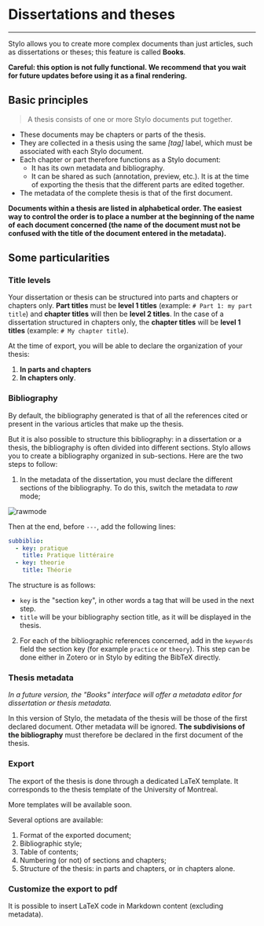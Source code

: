 # Dissertations and theses

---
Stylo allows you to create more complex documents than just articles, such as dissertations or theses; this feature is called **Books**.

**Careful: this option is not fully functional. We recommend that you wait for future updates before using it as a final rendering.**

## Basic principles

> A thesis consists of one or more Stylo documents put together.

- These documents may be chapters or parts of the thesis.
- They are collected in a thesis using the same _[tag]_ label, which must be associated with each Stylo document.
- Each chapter or part therefore functions as a Stylo document:
  - It has its own metadata and bibliography.
  - It can be shared as such (annotation, preview, etc.). It is at the time of exporting the thesis that the different parts are edited together.
- The metadata of the complete thesis is that of the first document.

**Documents within a thesis are listed in alphabetical order. The easiest way to control the order is to place a number at the beginning of the name of each document concerned (the name of the document must not be confused with the title of the document entered in the metadata).**

## Some particularities

### Title levels

Your dissertation or thesis can be structured into parts and chapters or chapters only. **Part titles** must be **level 1 titles** (example: `# Part 1: my part title`) and **chapter titles** will then be **level 2 titles**. In the case of a dissertation structured in chapters only, the **chapter titles** will be **level 1 titles** (example: `# My chapter title`).

At the time of export, you will be able to declare the organization of your thesis:

1. **In parts and chapters**
2. **In chapters only**.

### Bibliography

By default, the bibliography generated is that of all the references cited or present in the various articles that make up the thesis.

But it is also possible to structure this bibliography: in a dissertation or a thesis, the bibliography is often divided into different sections. Stylo allows you to create a bibliography organized in sub-sections. Here are the two steps to follow:

1. In the metadata of the dissertation, you must declare the different sections of the bibliography. To do this, switch the metadata to _raw_ mode;

![rawmode](uploads/images/alpha_rawmode.png)

Then at the end, before `---`, add the following lines:

```yaml
subbiblio:
  - key: pratique
    title: Pratique littéraire
  - key: theorie
    title: Théorie
```

The structure is as follows:
- `key` is the "section key", in other words a tag that will be used in the next step.
- `title` will be your bibliography section title, as it will be displayed in the thesis.

2. For each of the bibliographic references concerned, add in the `keywords` field the section key (for example `practice` or `theory`). This step can be done either in Zotero or in Stylo by editing the BibTeX directly.

### Thesis metadata

_In a future version, the "Books" interface will offer a metadata editor for dissertation or thesis metadata._

In this version of Stylo, the metadata of the thesis will be those of the first declared document. Other metadata will be ignored. **The subdivisions of the bibliography** must therefore be declared in the first document of the thesis.

### Export

The export of the thesis is done through a dedicated LaTeX template. It corresponds to the thesis template of the University of Montreal.

More templates will be available soon.

<!-- à quoi correspond cette image ? en commentaire pour le moment -->
<!-- ![exportbook](uploads/images/alpha_exportbook.png) -->

Several options are available:

1. Format of the exported document;
2. Bibliographic style;
3. Table of contents;
4. Numbering (or not) of sections and chapters;
5. Structure of the thesis: in parts and chapters, or in chapters alone.

### Customize the export to pdf

It is possible to insert LaTeX code in Markdown content (excluding metadata).
